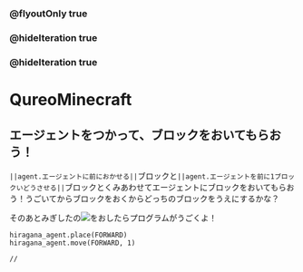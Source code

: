 ### @flyoutOnly true
### @hideIteration true
### @hideIteration true
# QureoMinecraft

## エージェントをつかって、ブロックをおいてもらおう！

``||agent.エージェントに前におかせる||``ブロックと``||agent.エージェントを前に1ブロックいどうさせる||``ブロックとくみあわせてエージェントにブロックをおいてもらおう！うごいてからブロックをおくからどっちのブロックをうえにするかな？

そのあとみぎしたの![](https://raw.githubusercontent.com/camp-minecraft/TechkidsCampTutorial/master/images/playbutton.png)をおしたらプログラムがうごくよ！

```ghost
hiragana_agent.place(FORWARD)
hiragana_agent.move(FORWARD, 1)
```

```template
//
```